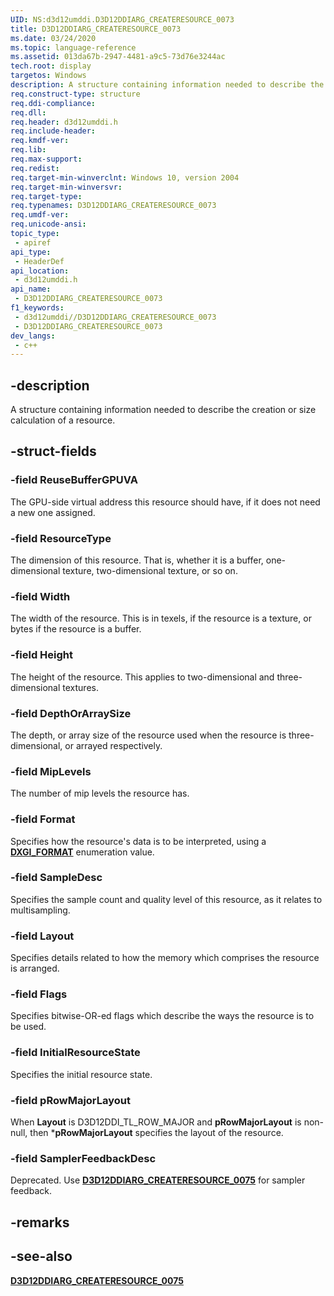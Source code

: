 ```yaml
---
UID: NS:d3d12umddi.D3D12DDIARG_CREATERESOURCE_0073
title: D3D12DDIARG_CREATERESOURCE_0073
ms.date: 03/24/2020
ms.topic: language-reference
ms.assetid: 013da67b-2947-4481-a9c5-73d76e3244ac
tech.root: display
targetos: Windows
description: A structure containing information needed to describe the creation or size calculation of a resource.
req.construct-type: structure
req.ddi-compliance: 
req.dll: 
req.header: d3d12umddi.h
req.include-header: 
req.kmdf-ver: 
req.lib: 
req.max-support: 
req.redist: 
req.target-min-winverclnt: Windows 10, version 2004
req.target-min-winversvr: 
req.target-type: 
req.typenames: D3D12DDIARG_CREATERESOURCE_0073
req.umdf-ver: 
req.unicode-ansi: 
topic_type:
 - apiref
api_type:
 - HeaderDef
api_location:
 - d3d12umddi.h
api_name:
 - D3D12DDIARG_CREATERESOURCE_0073
f1_keywords:
 - d3d12umddi//D3D12DDIARG_CREATERESOURCE_0073
 - D3D12DDIARG_CREATERESOURCE_0073
dev_langs:
 - c++
---
```


## -description

A structure containing information needed to describe the creation or size calculation of a resource.

## -struct-fields

### -field ReuseBufferGPUVA

The GPU-side virtual address this resource should have, if it does not need a new one assigned.

### -field ResourceType

The dimension of this resource. That is, whether it is a buffer, one-dimensional texture, two-dimensional texture, or so on.

### -field Width

The width of the resource. This is in texels, if the resource is a texture, or bytes if the resource is a buffer.

### -field Height

The height of the resource. This applies to two-dimensional and three-dimensional textures.

### -field DepthOrArraySize

The depth, or array size of the resource used when the resource is three-dimensional, or arrayed respectively.

### -field MipLevels

The number of mip levels the resource has.

### -field Format

Specifies how the resource's data is to be interpreted, using a [**DXGI_FORMAT**](https://docs.microsoft.com/windows/win32/api/dxgiformat/ne-dxgiformat-dxgi_format) enumeration value.

### -field SampleDesc

Specifies the sample count and quality level of this resource, as it relates to multisampling.

### -field Layout

Specifies details related to how the memory which comprises the resource is arranged.

### -field Flags

Specifies bitwise-OR-ed flags which describe the ways the resource is to be used.

### -field InitialResourceState

Specifies the initial resource state.

### -field pRowMajorLayout

When **Layout** is D3D12DDI_TL_ROW_MAJOR and **pRowMajorLayout** is non-null, then ***pRowMajorLayout** specifies the layout of the resource.

### -field SamplerFeedbackDesc

Deprecated. Use [**D3D12DDIARG_CREATERESOURCE_0075**](ns-d3d12umddi-d3d12ddiarg_createresource_0075.md) for sampler feedback.

## -remarks

## -see-also

[**D3D12DDIARG_CREATERESOURCE_0075**](ns-d3d12umddi-d3d12ddiarg_createresource_0075.md)
